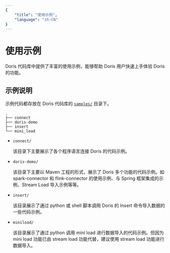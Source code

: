```yaml
---
{
    "title": "使用示例",
    "language": "zh-CN"
}
---
```


<!--
Licensed to the Apache Software Foundation (ASF) under one
or more contributor license agreements.  See the NOTICE file
distributed with this work for additional information
regarding copyright ownership.  The ASF licenses this file
to you under the Apache License, Version 2.0 (the
"License"); you may not use this file except in compliance
with the License.  You may obtain a copy of the License at

  http://www.apache.org/licenses/LICENSE-2.0

Unless required by applicable law or agreed to in writing,
software distributed under the License is distributed on an
"AS IS" BASIS, WITHOUT WARRANTIES OR CONDITIONS OF ANY
KIND, either express or implied.  See the License for the
specific language governing permissions and limitations
under the License.
-->

# 使用示例

Doris 代码库中提供了丰富的使用示例，能够帮助 Doris 用户快速上手体验 Doris 的功能。

## 示例说明

示例代码都存放在 Doris 代码库的 [`samples/`](https://github.com/apache/incubator-doris/tree/master/samples) 目录下。

```
.
├── connect
├── doris-demo
├── insert
└── mini_load
```

* `connect/`

    该目录下主要展示了各个程序语言连接 Doris 的代码示例。
    
* `doris-demo/`

    该目录下主要以 Maven 工程的形式，展示了 Doris 多个功能的代码示例。如 spark-connector 和 flink-connector 的使用示例、与 Spring 框架集成的示例、Stream Load 导入示例等等。
    
* `insert/`

    该目录展示了通过 python 或 shell 脚本调用 Doris 的 Insert 命令导入数据的一些代码示例。
    
* `miniload/`

    该目录展示了通过 python 调用 mini load 进行数据导入的代码示例。但因为 mini load 功能已由 stream load 功能代替，建议使用 stream load 功能进行数据导入。
